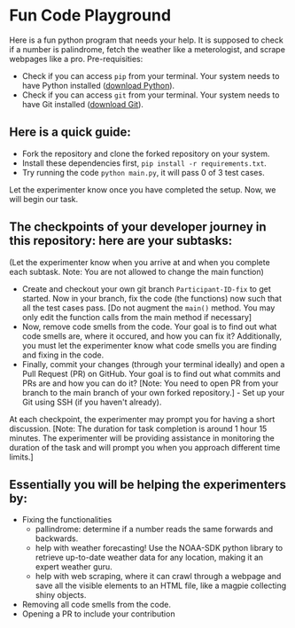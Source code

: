 # Fun Code Playground

Here is a fun python program that needs your help. It is supposed to check if a number is palindrome, fetch the weather like a  meterologist, and scrape webpages like a pro.
Pre-requisities:
- Check if you can access `pip` from your terminal. Your system needs to have Python installed ([download Python](https://www.python.org/downloads/)). 
- Check if you can access `git` from your terminal. Your system needs to have Git installed ([download Git](https://git-scm.com/downloads)). 

## Here is a quick guide:
- Fork the repository and clone the forked repository on your system.
- Install these dependencies first, `pip install -r requirements.txt`.
- Try running the code `python main.py`, it will pass 0 of 3 test cases. 

Let the experimenter know once you have completed the setup. Now, we will begin our task.

## The checkpoints of your developer journey in this repository: here are your subtasks:
(Let the experimenter know when you arrive at and when you complete each subtask. Note: You are not allowed to change the main function)
- Create and checkout your own git branch `Participant-ID-fix` to get started. Now in your branch, fix the code (the functions) now such that all the test cases pass. [Do not augment the `main()` method. You may only edit the function calls from the main method if necessary]
- Now, remove code smells from the code. Your goal is to find out what code smells are, where it occured, and how you can fix it? Additionally, you must let the experimenter know what code smells you are finding and fixing in the code.
- Finally, commit your changes (through your terminal ideally) and open a Pull Request (PR) on GitHub. Your goal is to find out what commits and PRs are and how you can do it? [Note: You need to open PR from your branch to the main branch of your own forked repository.] - Set up your Git using SSH (if you haven't already). 
<!--   - [Link for setting up SSH](https://docs.github.com/en/authentication/connecting-to-github-with-ssh/generating-a-new-ssh-key-and-adding-it-to-the-ssh-agent) -->
<!-- - There is merge conflict on one of the branches named `experimenter-help`. Your goal is to find out what merge conflicts are, why it occured here, and how you can fix it? -->

At each checkpoint, the experimenter may prompt you for having a short discussion.
[Note: The duration for task completion is around 1 hour 15 minutes. The experimenter will be providing assistance in monitoring the duration of the task and will prompt you when you approach different time limits.]

## Essentially you will be helping the experimenters by:
- Fixing the functionalities
  - pallindrome: determine if a number reads the same forwards and backwards.
  - help with weather forecasting! Use the NOAA-SDK python library to retrieve up-to-date weather data for any location, making it an expert weather guru.
  - help with web scraping, where it can crawl through a webpage and save all the visible elements to an HTML file, like a magpie collecting shiny objects.
- Removing all code smells from the code.
- Opening a PR to include your contribution
<!-- - Resolving the conflict in 'experimenter-help' so that it is merge ready. -->
